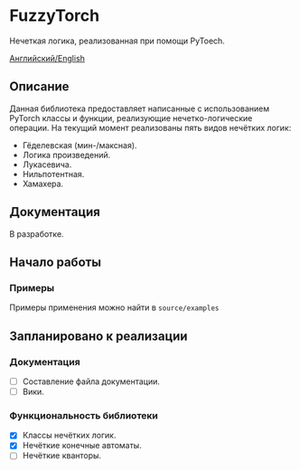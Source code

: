 # FuzzyTorch
Нечеткая логика, реализованная при помощи PyToech.

[Английский/English](./README.md)

## Описание
Данная библиотека предоставляет написанные с использованием PyTorch классы и функции, реализующие нечетко-логические операции.
На текущий момент реализованы пять видов нечётких логик:
- Гёделевская (мин-/максная).
- Логика произведений.
- Лукасевича.
- Нильпотентная.
- Хамахера.

## Документация
В разработке.

## Начало работы
### Примеры
Примеры применения можно найти в `source/examples`

## Запланировано к реализации
### Документация
- [ ] Составление файла документации.
- [ ] Вики.

### Функциональность библиотеки
- [x] Классы нечётких логик.
- [x] Нечёткие конечные автоматы.
- [ ] Нечёткие кванторы.
